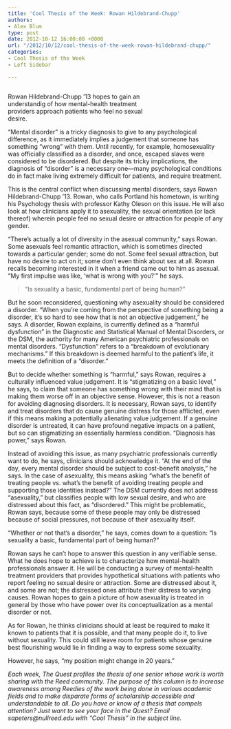 ```yaml
---
title: 'Cool Thesis of the Week: Rowan Hildebrand-Chupp'
authors:
- Alex Blum
type: post
date: 2012-10-12 16:00:08 +0000
url: "/2012/10/12/cool-thesis-of-the-week-rowan-hildebrand-chupp/"
categories:
- Cool Thesis of the Week
- Left Sidebar

---
```

<div id="attachment_1723" style="width: 360px" class="wp-caption alignright">
  <a href="http://www.reedquest.org/2012/10/cool-thesis-of-the-week-rowan-hildebrand-chupp/wtf2-2/" rel="attachment wp-att-1723"><img class="size-full wp-image-1723" title="Rowan Hildebrand-Chupp" alt="" src="https://i0.wp.com/www.reedquest.org/wp-content/uploads/2012/10/WTF21.jpg?resize=350%2C527" data-recalc-dims="1" /></a>
  
  <p class="wp-caption-text">
    Rowan Hildebrand-Chupp &#8217;13 hopes to gain an understandig of how mental-health treatment providers approach patients who feel no sexual desire.
  </p>
</div>

“Mental disorder” is a tricky diagnosis to give to any psychological difference, as it immediately implies a judgement that someone has something “wrong” with them. Until recently, for example, homosexuality was officially classified as a disorder, and once, escaped slaves were considered to be disordered. But despite its tricky implications, the diagnosis of “disorder” is a necessary one—many psychological conditions do in fact make living extremely difficult for patients, and require treatment.

This is the central conflict when discussing mental disorders, says Rowan Hildebrand-Chupp &#8217;13. Rowan, who calls Portland his hometown, is writing his Psychology thesis with professor Kathy Oleson on this issue. He will also look at how clinicians apply it to asexuality, the sexual orientation (or lack thereof) wherein people feel no sexual desire or attraction for people of any gender.

“There&#8217;s actually a lot of diversity in the asexual community,” says Rowan. Some asexuals feel romantic attraction, which is sometimes directed towards a particular gender; some do not. Some feel sexual attraction, but have no desire to act on it; some don&#8217;t even think about sex at all. Rowan recalls becoming interested in it when a friend came out to him as asexual. “My first impulse was like, &#8216;what is wrong with you?&#8217;” he says.

> “Is sexuality a basic, fundamental part of being human?”

But he soon reconsidered, questioning why asexuality should be considered a disorder. “When you&#8217;re coming from the perspective of something being a disorder, it&#8217;s so hard to see how that is not an objective judgement,” he says. A disorder, Rowan explains, is currently defined as a “harmful dysfunction” in the Diagnostic and Statistical Manual of Mental Disorders, or the DSM, the authority for many American psychiatric professionals on mental disorders. “Dysfunction” refers to a “breakdown of evolutionary mechanisms.” If this breakdown is deemed harmful to the patient&#8217;s life, it meets the definition of a “disorder.”

But to decide whether something is “harmful,” says Rowan, requires a culturally influenced value judgement. It is “stigmatizing on a basic level,” he says, to claim that someone has something wrong with their mind that is making them worse off in an objective sense. However, this is not a reason for avoiding diagnosing disorders. It is necessary, Rowan says, to identify and treat disorders that do cause genuine distress for those afflicted, even if this means making a potentially alienating value judgement. If a genuine disorder is untreated, it can have profound negative impacts on a patient, but so can stigmatizing an essentially harmless condition. “Diagnosis has power,” says Rowan.

Instead of avoiding this issue, as many psychiatric professionals currently want to do, he says, clinicians should acknowledge it. “At the end of the day, every mental disorder should be subject to cost-benefit analysis,” he says. In the case of asexuality, this means asking “what&#8217;s the benefit of treating people vs. what&#8217;s the benefit of avoiding treating people and supporting those identities instead?” The DSM currently does not address “asexuality,” but classifies people with low sexual desire, and who are distressed about this fact, as “disordered.” This might be problematic, Rowan says, because some of these people may only be distressed because of social pressures, not because of their asexuality itself.

“Whether or not that&#8217;s a disorder,” he says, comes down to a question: “Is sexuality a basic, fundamental part of being human?”

Rowan says he can&#8217;t hope to answer this question in any verifiable sense. What he does hope to achieve is to characterize how mental-health professionals answer it. He will be conducting a survey of mental-health treatment providers that provides hypothetical situations with patients who report feeling no sexual desire or attraction. Some are distressed about it, and some are not; the distressed ones attribute their distress to varying causes. Rowan hopes to gain a picture of how asexuality is treated in general by those who have power over its conceptualization as a mental disorder or not.

As for Rowan, he thinks clinicians should at least be required to make it known to patients that it is possible, and that many people do it, to live without sexuality. This could still leave room for patients whose genuine best flourishing would lie in finding a way to express some sexuality.

However, he says, “my position might change in 20 years.”

 _Each week, The Quest profiles the thesis of one senior whose work is worth sharing with the Reed community. The purpose of this column is to increase awareness among Reedies of the work being done in various academic fields and to make disparate forms of scholarship accessible and understandable to all. Do you have or know of a thesis that compels attention? Just want to see your face in the Quest? Email &#x73;&#x61;&#x70;&#x65;&#x74;&#x65;&#x72;&#x73;&#x40;<span class="oe_displaynone">null</span>&#x72;&#x65;&#x65;&#x64;&#x2e;&#x65;&#x64;&#x75; with “Cool Thesis” in the subject line._